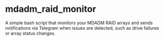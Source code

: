 # mdadm_raid_monitor
A simple bash script that monitors your MDADM RAID arrays and sends notifications via Telegram when issues are detected, such as drive failures or array status changes.
